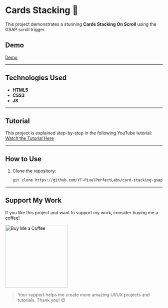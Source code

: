 # Cards Stacking 🎨

This project demonstrates a stunning **Cards Stacking On Scroll** using the GSAP scroll trigger.

## Demo

[Demo](https://yt-pixelperfectlabs.github.io/card-stacking-gsap/index.html)

---

## Technologies Used

- **HTML5**
- **CSS3**
- **JS**

---

## Tutorial

This project is explained step-by-step in the following YouTube tutorial:
[Watch the Tutorial Here](https://youtu.be/pVW3_5Pweqk)

---

## How to Use

1. Clone the repository:
   ```bash
   git clone https://github.com/YT-PixelPerfectLabs/card-stacking-gsap.git


---

## Support My Work

If you like this project and want to support my work, consider buying me a coffee!

<a href="https://www.buymeacoffee.com/pixelperfectlabs">
  <img src="https://i.ibb.co/8sYMgd1/bmc-qr.png" alt="Buy Me a Coffee" height="200" width="200" />
</a>

> Your support helps me create more amazing UI/UX projects and tutorials. Thank you! 😊

